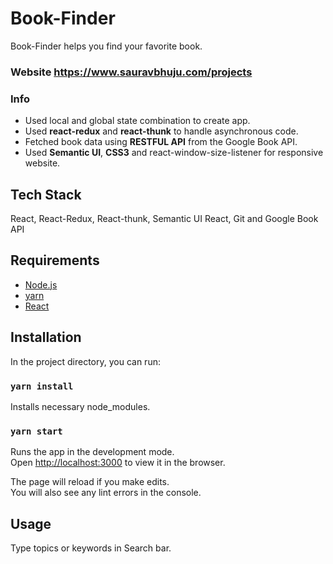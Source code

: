# Book-Finder
Book-Finder helps you find your favorite book.

### Website https://www.sauravbhuju.com/projects

### Info
* Used local and global state combination to create app.
* Used **react-redux** and **react-thunk** to handle asynchronous code.   
* Fetched book data using **RESTFUL API** from the Google Book API.
* Used **Semantic UI**, **CSS3** and  react-window-size-listener for responsive website.

## Tech Stack
 React, React-Redux, React-thunk, Semantic UI React, Git and Google Book API

## Requirements
* [Node.js](https://nodejs.org/en/)
* [yarn](https://yarnpkg.com/en/)
* [React](https://reactjs.org/)

## Installation

In the project directory, you can run:

### `yarn install`

Installs necessary node_modules.<br>


### `yarn start`

Runs the app in the development mode.<br>
Open [http://localhost:3000](http://localhost:3000) to view it in the browser.

The page will reload if you make edits.<br>
You will also see any lint errors in the console.

## Usage
Type topics or keywords in Search bar.



